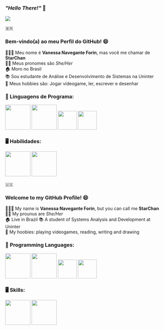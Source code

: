 ### *"Hello There!"* 👋 <br>
![](https://tenor.com/blgXw.gif)

🇧🇷
### __Bem-vindo(a) ao meu Perfil do GitHub!__ 😄 <br>

👩🏻‍💻 Meu nome é __Vanessa Navegante Forin__, mas você me chamar de __StarChan__ <br>
👩🏻 Meus pronomes são *She/Her* <br>
🏠 Moro no Brasil <br>
📚 Sou estudante de Análise e Desenvolvimento de Sistemas na Uninter <br>
💜 Meus hobbies são: Jogar vídeogame, ler, escrever e desenhar  <br>

### 🤔 Linguagens de Programa:

<img src="https://cdn.jsdelivr.net/gh/devicons/devicon@latest/icons/html5/html5-original-wordmark.svg" widht=80 height=80/> <img src="https://cdn.jsdelivr.net/gh/devicons/devicon@latest/icons/css3/css3-original-wordmark.svg" widht=80 height=80/> <img src="https://cdn.jsdelivr.net/gh/devicons/devicon@latest/icons/javascript/javascript-original.svg" width=60 height=60/> <img src="https://cdn.jsdelivr.net/gh/devicons/devicon@latest/icons/python/python-original.svg" widht=60 height=60/>

### 🖥️ Habilidades:

<img src="https://cdn.jsdelivr.net/gh/devicons/devicon@latest/icons/git/git-original-wordmark.svg" width=80/> <img src="https://cdn.jsdelivr.net/gh/devicons/devicon@latest/icons/github/github-original-wordmark.svg" width=80/>

🇺🇸
### __Welcome to my GitHub Profile!__ 😄 <br>

👩🏻‍💻 My name is __Vanessa Navegante Forin__, but you can call me __StarChan__ <br>
👩🏻 My prounus are *She/Her* <br>
🏠 Live in Brazil
📚 A student of Systems Analysis and Development at Uninter <br>
💜 My hoobies: playing videogames, reading, writing and drawing <br>

### 🤔 Programming Languages:

<img src="https://cdn.jsdelivr.net/gh/devicons/devicon@latest/icons/html5/html5-original-wordmark.svg" widht=80 height=80/> <img src="https://cdn.jsdelivr.net/gh/devicons/devicon@latest/icons/css3/css3-original-wordmark.svg" widht=80 height=80/> <img src="https://cdn.jsdelivr.net/gh/devicons/devicon@latest/icons/javascript/javascript-original.svg" width=60 height=60/> <img src="https://cdn.jsdelivr.net/gh/devicons/devicon@latest/icons/python/python-original.svg" widht=60 height=60/>

### 🖥️ Skills:

<img src="https://cdn.jsdelivr.net/gh/devicons/devicon@latest/icons/git/git-original-wordmark.svg" width=80/> <img src="https://cdn.jsdelivr.net/gh/devicons/devicon@latest/icons/github/github-original-wordmark.svg" width=80/>
